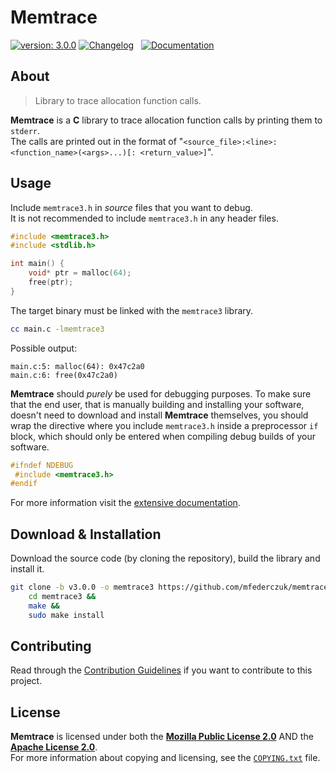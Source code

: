 <!--
  Copyright (c) 2022 Michael Federczuk
  SPDX-License-Identifier: CC-BY-SA-4.0
-->

# Memtrace #

[![version: 3.0.0][release_shield]][release_page]
[![Changelog][changelog_shield]](CHANGELOG.md "Changelog") &nbsp;
[![Documentation][documentation_shield]](Documentation/README.md)

[release_shield]: https://img.shields.io/badge/version-3.0.0-informational.svg
[release_page]: https://github.com/mfederczuk/memtrace/releases/tag/v3.0.0 "Release v3.0.0"
[changelog_shield]: https://img.shields.io/badge/-Changelog-informational.svg
[documentation_shield]: https://img.shields.io/badge/-Documentation-informational.svg

## About ##

> Library to trace allocation function calls.

**Memtrace** is a **C** library to trace allocation function calls by printing them to `stderr`.  
The calls are printed out in the format of "`<source_file>:<line>: <function_name>(<args>...)[: <return_value>]`".

## Usage ##

Include `memtrace3.h` in *source* files that you want to debug.  
It is not recommended to include `memtrace3.h` in any header files.

```c
#include <memtrace3.h>
#include <stdlib.h>

int main() {
	void* ptr = malloc(64);
	free(ptr);
}
```

The target binary must be linked with the `memtrace3` library.

```sh
cc main.c -lmemtrace3
```

Possible output:

```console
main.c:5: malloc(64): 0x47c2a0
main.c:6: free(0x47c2a0)
```

**Memtrace** should *purely* be used for debugging purposes.
To make sure that the end user, that is manually building and installing your software, doesn't need to download and
install **Memtrace** themselves, you should wrap the directive where you include `memtrace3.h` inside a preprocessor `if`
block, which should only be entered when compiling debug builds of your software.

```c
#ifndef NDEBUG
 #include <memtrace3.h>
#endif
```

For more information visit the [extensive documentation](Documentation/README.md).

## Download & Installation ##

Download the source code (by cloning the repository), build the library and install it.

```sh
git clone -b v3.0.0 -o memtrace3 https://github.com/mfederczuk/memtrace.git &&
	cd memtrace3 &&
	make &&
	sudo make install
```

## Contributing ##

Read through the [Contribution Guidelines](CONTRIBUTING.md) if you want to contribute to this project.

## License ##

**Memtrace** is licensed under both the [**Mozilla Public License 2.0**](LICENSES/MPL-2.0.txt) AND the
[**Apache License 2.0**](LICENSES/Apache-2.0.txt).  
For more information about copying and licensing, see the [`COPYING.txt`](COPYING.txt) file.
